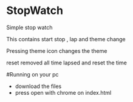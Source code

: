 # StopWatch

Simple stop watch

This contains start stop , lap and theme change

Pressing theme icon changes the theme

reset removed all time lapsed and reset the time

#Running on your pc
- download the files
- press open with chrome on index.html
